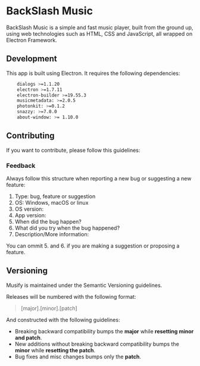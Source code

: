 
# BackSlash Music

BackSlash Music is a simple and fast music player, built from the ground up, using web technologies such as HTML, CSS and JavaScript, all wrapped on Electron Framework.

## Development
This app is built using Electron. It requires the following dependencies:

```bash
    dialogs >=1.1.20
    electron >=1.7.11
    electron-builder >=19.55.3
    musicmetadata: >=2.0.5
    photonkit: >=0.1.2
    snazzy: >=7.0.0
    about-window: >= 1.10.0
```


## Contributing
If you want to contribute, please follow this guidelines:
### Feedback
Always follow this structure when reporting a new bug or suggesting a new feature:

 1. Type: bug, feature or suggestion
 2. OS: Windows, macOS or linux
 3. OS version:
 4. App version:
 5. When did the bug happen?
 6. What did you try when the bug happened?
 7. Description/More information:

You can ommit 5. and 6. if you are making a suggestion or proposing a feature.


## Versioning
Musify is maintained under the Semantic Versioning guidelines.

Releases will be numbered with the following format:

> [major].[minor].[patch]

And constructed with the following guidelines:

 - Breaking backward compatibility bumps the **major** while **resetting minor
   and patch**.
 - New additions without breaking backward compatibility bumps the **minor**
   while **resetting the patch**.
 - Bug fixes and misc changes bumps only the **patch**.

